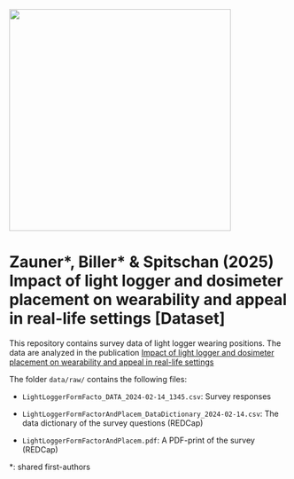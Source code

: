 <img src="https://github.com/tscnlab/Templates/blob/main/logo/logo_with_text-01.png" width="400"/>

# Zauner\*, Biller\* & Spitschan (2025) Impact of light logger and dosimeter placement on wearability and appeal in real-life settings [Dataset]

This repository contains survey data of light logger wearing positions. The data are analyzed in the publication [Impact of light logger and dosimeter placement on wearability and appeal in real-life settings](https://www.medrxiv.org/content/10.1101/2025.06.13.25329548v1)

The folder `data/raw/` contains the following files:

- `LightLoggerFormFacto_DATA_2024-02-14_1345.csv`: Survey responses

- `LightLoggerFormFactorAndPlacem_DataDictionary_2024-02-14.csv`: The data dictionary of the survey questions (REDCap)

- `LightLoggerFormFactorAndPlacem.pdf`: A PDF-print of the survey (REDCap)

*: shared first-authors